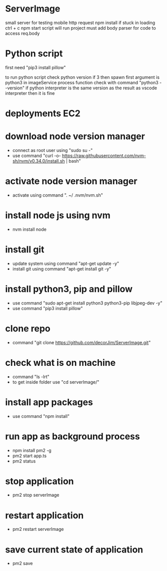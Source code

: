 # ServerImage
small server for testing mobile http request
npm install if stuck in loading ctrl + c 
npm start script will run project
must add body parser for code to access req.body

# Python script
first need "pip3 install pillow"

to run python script
check python version if 3 then spawn first argument is python3 in imageService process function
check with command "python3 --version" if python interpreter is the same version as the result as vscode interpreter then it is fine 


# deployments EC2
# download node version manager
- connect as root user using "sudo su -"
- use command "curl -o- https://raw.githubusercontent.com/nvm-sh/nvm/v0.34.0/install.sh | bash"

# activate node version manager
- activate using command ". ~/ .nvm/nvm.sh"

# install node js using nvm
- nvm install node

# install git 
- update system using command "apt-get update -y"
- install git using command "apt-get install git -y"

# install python3, pip and pillow
- use command "sudo apt-get install python3 python3-pip libjpeg-dev -y"
- use command "pip3 install pillow"

# clone repo
- command "git clone https://github.com/decorJim/ServerImage.git"

# check what is on machine
- command "ls -lrt"
- to get inside folder use "cd serverImage/"

# install app packages
- use command "npm install"

# run app as background process
- npm install pm2 -g
- pm2 start app.ts
- pm2 status

# stop application 
- pm2 stop serverImage

# restart application 
- pm2 restart serverImage

# save current state of application
- pm2 save




